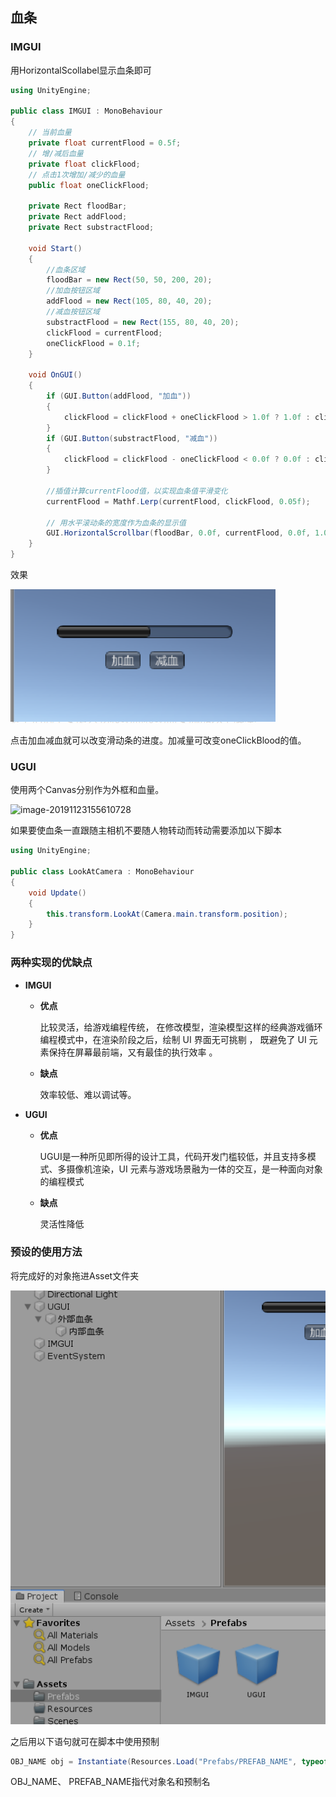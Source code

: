 ## 血条



### IMGUI

用HorizontalScollabel显示血条即可

```csharp
using UnityEngine;

public class IMGUI : MonoBehaviour
{
    // 当前血量
    private float currentFlood = 0.5f;
    // 增/减后血量
    private float clickFlood;
    // 点击1次增加/减少的血量
    public float oneClickFlood;

    private Rect floodBar;
    private Rect addFlood;
    private Rect substractFlood;

    void Start()
    {
        //血条区域
        floodBar = new Rect(50, 50, 200, 20);
        //加血按钮区域  
        addFlood = new Rect(105, 80, 40, 20);
        //减血按钮区域
        substractFlood = new Rect(155, 80, 40, 20);
        clickFlood = currentFlood;
        oneClickFlood = 0.1f;
    }

    void OnGUI()
    {
        if (GUI.Button(addFlood, "加血"))
        {
            clickFlood = clickFlood + oneClickFlood > 1.0f ? 1.0f : clickFlood + oneClickFlood;
        }
        if (GUI.Button(substractFlood, "减血"))
        {
            clickFlood = clickFlood - oneClickFlood < 0.0f ? 0.0f : clickFlood - oneClickFlood;
        }

        //插值计算currentFlood值，以实现血条值平滑变化
        currentFlood = Mathf.Lerp(currentFlood, clickFlood, 0.05f);

        // 用水平滚动条的宽度作为血条的显示值
        GUI.HorizontalScrollbar(floodBar, 0.0f, currentFlood, 0.0f, 1.0f);
    }
}
```

效果

![image-20191123160731536](%E8%A1%80%E6%9D%A1.assets/image-20191123160731536.png)

点击加血减血就可以改变滑动条的进度。加减量可改变oneClickBlood的值。

### UGUI

使用两个Canvas分别作为外框和血量。

![image-20191123155610728](C:%5CUsers%5C51054%5CAppData%5CRoaming%5CTypora%5Ctypora-user-images%5Cimage-20191123155610728.png)

如果要使血条一直跟随主相机不要随人物转动而转动需要添加以下脚本

```csharp
using UnityEngine;

public class LookAtCamera : MonoBehaviour
{
    void Update()
    {
        this.transform.LookAt(Camera.main.transform.position);
    }
}

```

### 两种实现的优缺点

- **IMGUI**

  - **优点**

    比较灵活，给游戏编程传统， 在修改模型，渲染模型这样的经典游戏循环编程模式中，在渲染阶段之后，绘制 UI 界面无可挑剔 ， 既避免了 UI 元素保持在屏幕最前端，又有最佳的执行效率 。

  - **缺点**

    效率较低、难以调试等。

- **UGUI**

  - **优点**

     UGUI是一种所见即所得的设计工具，代码开发门槛较低，并且支持多模式、多摄像机渲染，UI 元素与游戏场景融为一体的交互，是一种面向对象的编程模式 

  - **缺点**

    灵活性降低

### 预设的使用方法

将完成好的对象拖进Asset文件夹

![image-20191123160300095](%E8%A1%80%E6%9D%A1.assets/image-20191123160300095.png)

之后用以下语句就可在脚本中使用预制

```csharp
OBJ_NAME obj = Instantiate(Resources.Load("Prefabs/PREFAB_NAME", typeof(OBJ_NAME)), Vector3.zero, Quaternion.identity, null) as OBJ_NAME;
```

OBJ_NAME、 PREFAB_NAME指代对象名和预制名